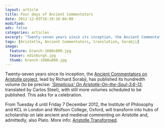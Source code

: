 ```yaml
---
layout: article
title: Four days of Ancient Commentators
date: 2012-12-03T16:19:16-04:00
modified:
ads: false
categories: articles
excerpt: "Twenty-seven years since its inception, the Ancient Commentators on Aristotle project has published its hundredth volume."
tags: [Aristotle, Ancient Commentators, translation, Sorabji]
image:
  feature: branch-1600x800.jpg
  teaser: edinburgh.jpg
  thumb: branch-1600x800.jpg
---
```


Twenty-seven years since its inception, the [Ancient Commentators on Aristotle project](http://www.ancientcommentators.org.uk/), lead by Richard Sorabji, has published its hundredth volume (to be precise: [*‘Simplicius’ On Aristotle-On-the-Soul-3.6-13*](http://www.bloomsburyacademic.com/view/Simplicius-On-Aristotle-On-the-Soul-3.6-13/book-ba-9781780932910.xml), translated by Carlos Steel), with still more volumes scheduled to be published. This asks for a celebration.

From Tuesday 4 until Friday 7 December 2012, the Institute of Philosophy and KCL in London and Wolfson College, Oxford, will transform into hubs of scholarship on late ancient and medieval commenting on Aristotle and, admittedly, also Plato. More info: [Aristotle Transformed](http://www.kcl.ac.uk/artshums/depts/chs/eventrecords/Aristotle.aspx).
